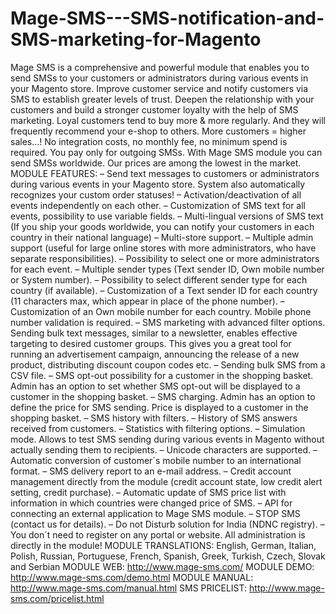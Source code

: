 Mage-SMS---SMS-notification-and-SMS-marketing-for-Magento
=========================================================

Mage SMS is a comprehensive and powerful module that enables you to send SMSs to your customers or administrators during various events in your Magento store.  Improve customer service and notify customers via SMS to establish greater levels of trust. Deepen the relationship with your customers and build a stronger customer loyalty with the help of SMS marketing. Loyal customers tend to buy more &amp; more regularly. And they will frequently recommend your e-shop to others. More customers = higher sales...!  No integration costs, no monthly fee, no minimum spend is required. You pay only for outgoing SMSs. With Mage SMS module you can send SMSs worldwide. Our prices are among the lowest in the market.  MODULE FEATURES: – Send text messages to customers or administrators during various events in your Magento store. System also automatically recognizes your custom order statuses! – Activation/deactivation of all events independently on each other. – Customization of SMS text for all events, possibility to use variable fields. – Multi-lingual versions of SMS text (If you ship your goods worldwide, you can notify your customers in each country in their national language) – Multi-store support. – Multiple admin support (useful for large online stores with more administrators, who have separate responsibilities). – Possibility to select one or more administrators for each event. – Multiple sender types (Text sender ID, Own mobile number or System number). – Possibility to select different sender type for each country (if available). – Customization of a Text sender ID for each country (11 characters max, which appear in place of the phone number). – Customization of an Own mobile number for each country. Mobile phone number validation is required. – SMS marketing with advanced filter options. Sending bulk text messages, similar to a newsletter, enables effective targeting to desired customer groups. This gives you a great tool for running an advertisement campaign, announcing the release of a new product, distributing discount coupon codes etc. – Sending bulk SMS from a CSV file. – SMS opt-out possibility for a customer in the shopping basket. Admin has an option to set whether SMS opt-out will be displayed to a customer in the shopping basket. – SMS charging. Admin has an option to define the price for SMS sending. Price is displayed to a customer in the shopping basket. – SMS history with filters. – History of SMS answers received from customers. – Statistics with filtering options. – Simulation mode. Allows to test SMS sending during various events in Magento without actually sending them to recipients. – Unicode characters are supported. – Automatic conversion of customer´s mobile number to an international format. – SMS delivery report to an e-mail address. – Credit account management directly from the module (credit account state, low credit alert setting, credit purchase). – Automatic update of SMS price list with information in which countries were changed price of SMS. – API for connecting an external application to Mage SMS module. – STOP SMS (contact us for details). – Do not Disturb solution for India (NDNC registry). – You don´t need to register on any portal or website. All administration is directly in the module!  MODULE TRANSLATIONS:  English, German, Italian, Polish, Russian, Portuguese, French, Spanish, Greek, Turkish, Czech, Slovak and Serbian  MODULE WEB: http://www.mage-sms.com/  MODULE DEMO: http://www.mage-sms.com/demo.html  MODULE MANUAL: http://www.mage-sms.com/manual.html  SMS PRICELIST: http://www.mage-sms.com/pricelist.html
